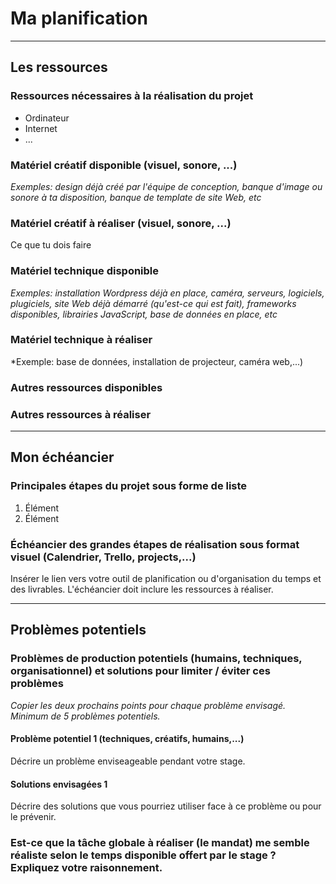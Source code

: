 # Ma planification

***

## Les ressources
### Ressources nécessaires à la réalisation du projet
* Ordinateur
* Internet
* ...

### Matériel créatif disponible (visuel, sonore, ...)
*Exemples: design déjà créé par l'équipe de conception, banque d'image ou sonore à ta disposition, banque de template de site Web, etc*

### Matériel créatif à réaliser (visuel, sonore, ...)
Ce que tu dois faire

### Matériel technique disponible
*Exemples: installation Wordpress déjà en place, caméra, serveurs, logiciels, plugiciels, site Web déjà démarré (qu'est-ce qui est fait), frameworks disponibles, librairies JavaScript, base de données en place, etc*

### Matériel technique à réaliser 
*Exemple: base de données, installation de projecteur, caméra web,...)

### Autres ressources disponibles

### Autres ressources à réaliser

***

## Mon échéancier
### Principales étapes du projet sous forme de liste
1. Élément 
2. Élément

### Échéancier des grandes étapes de réalisation sous format visuel (Calendrier, Trello, projects,...)
Insérer le lien vers votre outil de planification ou d'organisation du temps et des livrables.
L'échéancier doit inclure les ressources à réaliser. 

***

## Problèmes potentiels
### Problèmes de production potentiels (humains, techniques, organisationnel) et solutions pour limiter / éviter ces problèmes
*Copier les deux prochains points pour chaque problème envisagé. Minimum de 5 problèmes potentiels.*
#### Problème potentiel 1 (techniques, créatifs, humains,...)
Décrire un problème enviseageable pendant votre stage. 

#### Solutions envisagées 1
Décrire des solutions que vous pourriez utiliser face à ce problème ou pour le prévenir. 

### Est-ce que la tâche globale à réaliser (le mandat) me semble réaliste selon le temps disponible offert par le stage ? Expliquez votre raisonnement.


